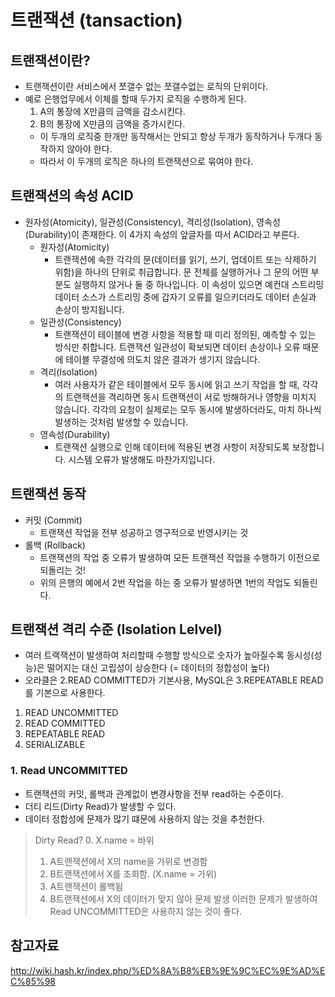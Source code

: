# 트랜잭션 (tansaction)
## 트랜잭션이란?
- 트랜잭션이란 서비스에서 쪼갤수 없는 쪼갤수없는 로직의 단위이다.
- 예로 은행업무에서 이체를 할때 두가지 로직을 수행하게 된다.
  1. A의 통장에 X만큼의 금액을 감소시킨다.
  2. B의 통장에 X만큼의 금액을 증가시킨다.
  - 이 두개의 로직중 한개만 동작해서는 안되고 항상 두개가 동작하거나 두개다 동작하지 않아야 한다.
  - 따라서 이 두개의 로직은 하나의 트랜잭션으로 묶여야 한다.

## 트랜잭션의 속성 ACID
- 원자성(Atomicity), 일관성(Consistency), 격리성(Isolation), 영속성(Durability)이 존재한다. 이 4가지 속성의 앞글자를 따서 ACID라고 부른다.
  - 원자성(Atomicity)  
    - 트랜잭션에 속한 각각의 문(데이터를 읽기, 쓰기, 업데이트 또는 삭제하기 위함)을 하나의 단위로 취급합니다. 문 전체를 실행하거나 그 문의 어떤 부분도 실행하지 않거나 둘 중 하나입니다. 이 속성이 있으면 예컨대 스트리밍 데이터 소스가 스트리밍 중에 갑자기 오류를 일으키더라도 데이터 손실과 손상이 방지됩니다.
  - 일관성(Consistency)  
    - 트랜잭션이 테이블에 변경 사항을 적용할 때 미리 정의된, 예측할 수 있는 방식만 취합니다. 트랜잭션 일관성이 확보되면 데이터 손상이나 오류 때문에 테이블 무결성에 의도치 않은 결과가 생기지 않습니다.
  - 격리(Isolation)  
    - 여러 사용자가 같은 테이블에서 모두 동시에 읽고 쓰기 작업을 할 때, 각각의 트랜잭션을 격리하면 동시 트랜잭션이 서로 방해하거나 영향을 미치지 않습니다. 각각의 요청이 실제로는 모두 동시에 발생하더라도, 마치 하나씩 발생하는 것처럼 발생할 수 있습니다.
  - 영속성(Durability)  
    - 트랜잭션 실행으로 인해 데이터에 적용된 변경 사항이 저장되도록 보장합니다. 시스템 오류가 발생해도 마찬가지입니다.
    
## 트랜잭션 동작
- 커밋 (Commit)
  - 트랜잭션 작업을 전부 성공하고 영구적으로 반영시키는 것
- 롤백 (Rollback)
  - 트랜잭션의 작업 중 오류가 발생하여 모든 트랜잭션 작업을 수행하기 이전으로 되돌리는 것!
  - 위의 은행의 예에서 2번 작업을 하는 중 오류가 발생하면 1번의 작업도 되돌린다.

## 트랜잭션 격리 수준 (Isolation Lelvel)
- 여러 트랙잭션이 발생하여 처리할때 수행할 방식으로 숫자가 높아질수록 동시성(성능)은 떨어지는 대신 고립성이 상승한다 (= 데이터의 정합성이 높다)
- 오라클은 2.READ COMMITTED가 기본사용, MySQL은 3.REPEATABLE READ를 기본으로 사용한다.
1. READ UNCOMMITTED
2. READ COMMITTED
3. REPEATABLE READ
4. SERIALIZABLE

### 1. Read UNCOMMITTED
- 트랜잭션의 커밋, 롤백과 관계없이 변경사항을 전부 read하는 수준이다.
- 더티 리드(Dirty Read)가 발생할 수 있다.
- 데이터 정합성에 문제가 많기 떄문에 사용하지 않는 것을 추천한다.

> Dirty Read?
> 0. X.name = 바위
> 1. A트랜잭션에서 X의 name을 가위로 변경함
> 2. B트랜잭션에서 X를 조회함. (X.name = 가위)
> 3. A트랜잭션이 롤백됨 
> 4. B트랜잭션에서 X의 데이터가 맞지 않아 문제 발생
> 이러한 문제가 발생하여 Read UNCOMMITTED은 사용하지 않는 것이 좋다.




## 참고자료  
  
http://wiki.hash.kr/index.php/%ED%8A%B8%EB%9E%9C%EC%9E%AD%EC%85%98
